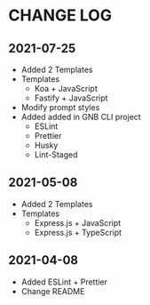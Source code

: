 # CHANGE LOG

## 2021-07-25

- Added 2 Templates
- Templates
  - Koa + JavaScript
  - Fastify + JavaScript
- Modify prompt styles
- Added added in GNB CLI project
  - ESLint
  - Prettier
  - Husky
  - Lint-Staged

## 2021-05-08

- Added 2 Templates
- Templates
  - Express.js + JavaScript
  - Express.js + TypeScript

## 2021-04-08

- Added ESLint + Prettier
- Change README
